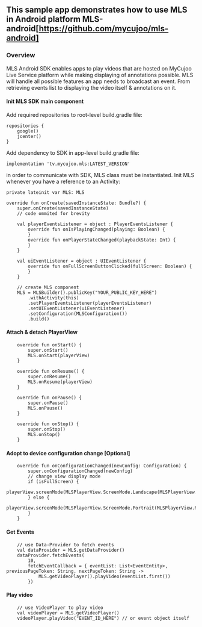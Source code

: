 

## This sample app demonstrates how to use MLS in Android platform MLS-android[https://github.com/mycujoo/mls-android]

### Overview
MLS Android SDK enables apps to play videos that are hosted on MyCujoo Live Service platform while making displaying of annotations possible. MLS will handle all possible features an app needs to broadcast an event. From retrieving events list to displaying the video itself & annotations on it.


#### Init MLS SDK main component

Add required repositories to root-level build.gradle file:

    repositories {
        google()
        jcenter()
    }

Add dependency to SDK in app-level build.gradle file:

    implementation 'tv.mycujoo.mls:LATEST_VERSION'

in order to communicate with SDK, MLS class must be instantiated. Init MLS whenever you have a reference to an Activity:

    private lateinit var MLS: MLS
        
    override fun onCreate(savedInstanceState: Bundle?) {
        super.onCreate(savedInstanceState)
        // code ommited for brevity

        val playerEventsListener = object : PlayerEventsListener {
            override fun onIsPlayingChanged(playing: Boolean) {
            }
            override fun onPlayerStateChanged(playbackState: Int) {
            }
        }

        val uiEventListener = object : UIEventListener {
            override fun onFullScreenButtonClicked(fullScreen: Boolean) {
            }
        }

        // create MLS component
        MLS = MLSBuilder().publicKey("YOUR_PUBLIC_KEY_HERE")
            .withActivity(this)
            .setPlayerEventsListener(playerEventsListener)
            .setUIEventListener(uiEventListener)
            .setConfiguration(MLSConfiguration())
            .build()
      

#### Attach & detach PlayerView

        override fun onStart() {
            super.onStart()
            MLS.onStart(playerView)
        }
    
        override fun onResume() {
            super.onResume()
            MLS.onResume(playerView)
        }
    
        override fun onPause() {
            super.onPause()
            MLS.onPause()
        }
    
        override fun onStop() {
            super.onStop()
            MLS.onStop()
        }
#### Adopt to device configuration change [**Optional**]

        override fun onConfigurationChanged(newConfig: Configuration) {
            super.onConfigurationChanged(newConfig)
            // change view display mode
            if (isFullScreen) {
                playerView.screenMode(MLSPlayerView.ScreenMode.Landscape(MLSPlayerView.RESIZE_MODE_FILL))
            } else {
                playerView.screenMode(MLSPlayerView.ScreenMode.Portrait(MLSPlayerView.RESIZE_MODE_FIT))
            }
        }
#### Get Events
        // use Data-Provider to fetch events
        val dataProvider = MLS.getDataProvider()
        dataProvider.fetchEvents(
            10,
            fetchEventCallback = { eventList: List<EventEntity>, previousPageToken: String, nextPageToken: String ->
                MLS.getVideoPlayer().playVideo(eventList.first())
            })


#### Play video

        // use VideoPlayer to play video
        val videoPlayer = MLS.getVideoPlayer()
        videoPlayer.playVideo("EVENT_ID_HERE") // or event object itself




